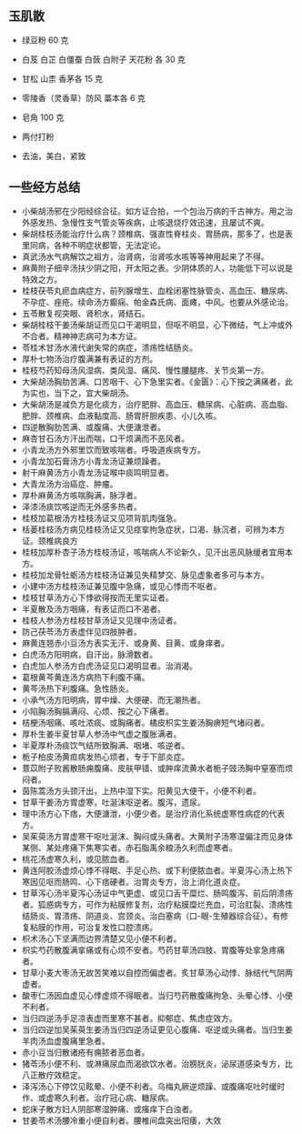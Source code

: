 ## 玉肌散

- 绿豆粉 60 克
- 白芨 白芷 白僵蚕 白蔹 白附子 天花粉 各 30 克
- 甘松 山柰 香茅各 15 克
- 零陵香（灵香草）防风 藁本各 6 克
- 皂角 100 克

- 两付打粉
- 去油，美白，紧致

## 一些经方总结
- 小柴胡汤邪在少阳经综合征。如方证合拍，一个包治万病的千古神方。用之治外感发热、急慢性支气管炎等疾病，止咳退烧疗效迅速，且屡试不爽。
- 柴胡桂枝汤能治疗什么病？颈椎病、强直性脊柱炎、胃肠病，那多了，也是表里同病，各种不明症状都管，无法定论。
- 真武汤水气病解饮之祖方，治肾病，治肾咳水咳等等神用起来了不得。
- 麻黄附子细辛汤扶少阴之阳，开太阳之表。少阴体质的人，功能低下可以说是特效之方。
- 桂枝茯苓丸瘀血病症方，前列腺增生、血栓闭塞性脉管炎、高血压、糖尿病、不孕症、痤疮。续命汤方癫痫、帕金森氏病、面瘫，中风。也要从外感论治。
- 五苓散复视突眼、肾积水，肾结石。
- 柴胡桂枝干姜汤柴胡证而见口干渴明显，但呕不明显，心下微结，气上冲或外不合者。精神神志病可为本方证。
- 苓桂术甘汤水液代谢失常的病症，溃疡性结肠炎。
- 厚朴七物汤治疗腹满兼有表证的方剂。
- 桂枝芍药知母汤风湿病、类风湿、痛风、慢性腰腿疼、关节炎第一方。
- 大柴胡汤胸肋苦满、口苦咽干、心下急里实者。《金匮》：心下按之满痛者，此为实也，当下之，宜大柴胡汤。
- 大柴胡汤是减负方是化痰方，治疗肥胖、高血压、糖尿病、心脏病、高血脂、肥胖、颈椎病、血液黏度高、肠胃肝胆疾患、小儿久咳。
- 四逆散胸肋苦满、或腹痛、大便溏泄者。
- 麻杏甘石汤方汗出而喘，口干烦满而不恶风者。
- 小青龙汤方外邪里饮而致咳喘者。呼吸道疾病专方。
- 小青龙加石膏汤方小青龙汤证兼烦躁者。
- 射干麻黄汤方小青龙汤证喉中痰鸣明显者。
- 大青龙汤方治癌症、肿瘤。
- 厚朴麻黄汤方咳喘胸满，脉浮者。
- 泽漆汤痰饮咳逆而无外感多热者。
- 桂枝加葛根汤方桂枝汤证又见项背肌肉强急。
- 栝蒌桂枝汤方病见桂枝汤证又见痉挛拘急症状，口渴、脉沉者，可辨为本方证。颈椎病良方
- 桂枝加厚朴杏子汤方桂枝汤证，咳喘病人不论新久，见汗出恶风脉缓者宜用本方。
- 桂枝加龙骨牡蛎汤方桂枝汤证兼见失精梦交、脉见虚象者多可与本方。
- 小建中汤方桂枝汤证兼见腹中急痛，或见心悸而不呕者。
- 桂枝甘草汤方心下悸欲得按而无里实证者。
- 半夏散及汤方咽痛，有表证而口不渴者。
- 桂枝人参汤方桂枝甘草汤证又见理中汤证者。
- 防己茯苓汤方表虚伴见四肢肿者。
- 麻黄连翘赤小豆汤方表实无汗、或身黄、目黄、或身痒者。
- 白虎汤方阳明病，自汗出，脉滑数者。
- 白虎加人参汤方白虎汤证见口渴明显者。治消渴。
- 葛根黄芩黄连汤方病热下利腹不痛。
- 黄芩汤热下利腹痛。急性肠炎。
- 小承气汤方阳明病，胃中燥、大便硬、而无潮热者。
- 小陷胸汤胸膈满闷、心烦、按之心下痛者。
- 桔梗汤咽痛、咳吐浓痰、或胸痛者。橘皮枳实生姜汤胸痹短气堵闷者。
- 厚朴生姜半夏甘草人参汤中气虚之腹胀满者。
- 半夏厚朴汤痰饮气结所致胸满、咽堵、咳逆者。
- 栀子柏皮汤黄疸病发热心烦者，专于下部炎症。
- 薏苡附子败酱散肠痈腹痛、皮肤甲错、或肿痒流黄水者栀子豉汤胸中窒塞而烦闷者。
- 茵陈蒿汤方头颈汗出，上热中湿下实。阳黄见大便干，小便不利者。
- 甘草干姜汤方胃虚寒，吐涎沫呕逆者。腹泻，遗尿。
- 理中汤方心下痞，大便溏泄，小便少者。是治疗消化系统虚寒性病症的代表方。
- 吴茱萸汤方胃虚寒干呕吐涎沫、胸闷或头痛者。大黄附子汤寒湿偏注而见身体某侧、某处疼痛下焦寒实者。赤石脂禹余粮汤久利而虚寒者。
- 桃花汤虚寒久利，或见脓血者。
- 黄连阿胶汤虚烦心悸不得眠、手足心热、或下利便脓血者。半夏泻心汤上热下寒因见呕而肠鸣、心下痞硬者。治胃炎专方，治上消化道炎症。
- 甘草泻心汤半夏泻心汤证中气更虚、或见口舌干糜烂、肠鸣腹泻、前后阴溃疡者。狐惑病专方，可作为粘膜修复剂，治疗粘膜糜烂充血，可治肛裂、溃疡性结肠炎、胃溃疡、阴道炎、宫颈炎。治白塞病（口-眼-生殖器综合征）。有修复粘膜的作用，可治复发性口腔溃疡。
- 枳术汤心下坚满而边界清楚又见小便不利者。
- 枳实芍药散腹满挛痛或有心烦不安者。芍药甘草汤四肢、胃腹等处挛急疼痛者。
- 甘草小麦大枣汤无故苦笑难以自控而偏虚者。炙甘草汤心动悸、脉结代气阴两虚者。
- 酸枣仁汤因血虚见心悸虚烦不得眠者。当归芍药散腹痛拘急、头晕心悸、小便不利者。
- 当归四逆汤手足凉表虚而里寒不甚者。抑郁症、焦虑症效方。
- 当归四逆加吴茱萸生姜汤当归四逆汤证更见心腹痛、呕逆或头痛者。当归生姜羊肉汤血虚腹痛里急者。
- 赤小豆当归散诸疮有痈脓者恶血者。
- 猪苓汤小便不利、或淋痛尿血而渴欲饮水者。治膀胱炎，泌尿道感染专方，比八正散疗效稳定。
- 泽泻汤心下停饮见眩晕、小便不利者。乌梅丸厥逆烦躁、或腹痛呕吐时缓时作、或虚寒久利者。治疗冠心病、糖尿病。
- 蛇床子散方妇人阴部寒湿肿痛、或瘙痒下白浊者。
- 甘姜苓术汤腰冷重小便自利者。腰椎间盘突出阳痿，大效
